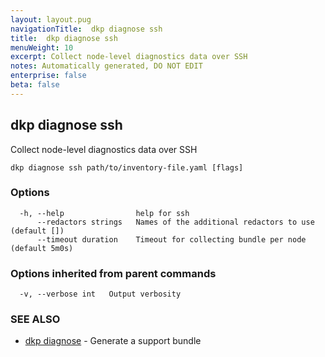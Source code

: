 ```yaml
---
layout: layout.pug
navigationTitle:  dkp diagnose ssh
title:  dkp diagnose ssh
menuWeight: 10
excerpt: Collect node-level diagnostics data over SSH
notes: Automatically generated, DO NOT EDIT
enterprise: false
beta: false
---
```

<!-- vale off -->
<!-- markdownlint-disable -->

## dkp diagnose ssh

Collect node-level diagnostics data over SSH

```
dkp diagnose ssh path/to/inventory-file.yaml [flags]
```

### Options

```
  -h, --help                help for ssh
      --redactors strings   Names of the additional redactors to use (default [])
      --timeout duration    Timeout for collecting bundle per node (default 5m0s)
```

### Options inherited from parent commands

```
  -v, --verbose int   Output verbosity
```

### SEE ALSO

* [dkp diagnose](/dkp/kommander/2.3/cli/dkp/diagnose/)	 - Generate a support bundle

